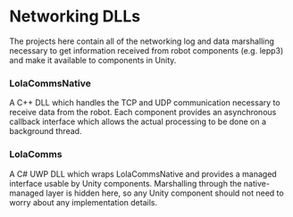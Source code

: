 # Networking DLLs

The projects here contain all of the networking log and data marshalling necessary to get information received from robot components (e.g. lepp3) and make it available to components in Unity.

### LolaCommsNative

A C++ DLL which handles the TCP and UDP communication necessary to receive data from the robot. Each component provides an asynchronous callback interface which allows the actual processing to be done on a background thread. 

### LolaComms

A C# UWP DLL which wraps LolaCommsNative and provides a managed interface usable by Unity components. Marshalling through the native-managed layer is hidden here, so any Unity component should not need to worry about any implementation details.
